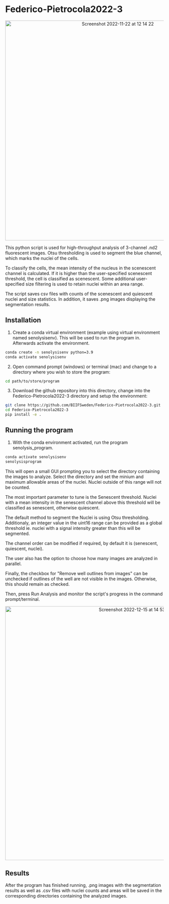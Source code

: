 # Federico-Pietrocola2022-3

<p align="center">
<img width="700" alt="Screenshot 2022-11-22 at 12 14 22" src="https://user-images.githubusercontent.com/43760657/203300414-90941d88-ce7f-4729-a97e-73b2bc896896.png">
</p>



This python script is used for high-throughput analysis of 3-channel .nd2 fluorescent images. Otsu thresholding is used to segment the blue channel, which marks the nuclei of the cells.

To classify the cells, the mean intensity of the nucleus in the scenescent channel is calculated. If it is higher than the user-specified scenescent threshold, the cell is classified as scenescent. Some additional user-specified size filtering is used to retain nuclei within an area range.

The script saves csv files with counts of the scenescent and quiescent nuclei and size statistics. In addition, it saves .png images displaying the segmentation results.

## Installation

1. Create a conda virtual environment (example using virtual environment named senolysisenv). This will be used to run the program in. Afterwards activate the environment.
```bash
conda create -n senolysisenv python=3.9
conda activate senolysisenv
```

2. Open command prompt (windows) or terminal (mac) and change to a directory where you wish to store the program:

```bash
cd path/to/store/program
```

3. Download the github repository into this directory, change into the Federico-Pietrocola2022-3 directory and setup the environment:
```bash
git clone https://github.com/BIIFSweden/Federico-Pietrocola2022-3.git
cd Federico-Pietrocola2022-3
pip install -e .
```

## Running the program

1. With the conda environment activated, run the program senolysis_program.
```bash
conda activate senolysisenv
senolysisprogram
```
This will open a small GUI prompting you to select the directory containing the images to analyze. Select the directory and set the minium and maximum allowable areas of the nuclei. Nuclei outside of this range will not be counted.

The most important parameter to tune is the Senescent threshold. Nuclei with a mean intensity in the senescent channel above this threshold will be classified as senescent, otherwise quiescent.

The default method to segment the Nuclei is using Otsu thresholding. Additionaly, an integer value in the uint16 range can be provided as a global threshold ie. nuclei with a signal intensity greater than this will be segmented.

The channel order can be modified if required, by default it is (senescent, quiescent, nuclei).

The user also has the option to choose how many images are analyzed in parallel.

Finally, the checkbox for "Remove well outlines from images" can be unchecked if outlines of the well are not visible in the images. Otherwise, this should remain as checked.

Then, press Run Analysis and monitor the script's progress in the command prompt/terminal.


<p align="center">
<img width="808" alt="Screenshot 2022-12-15 at 14 53 41" src="https://user-images.githubusercontent.com/43760657/207876332-bd9b96f7-fded-4179-accb-d72484b076c5.png">
</p>


## Results
After the program has finished running, .png images with the segmentation results as well as .csv files with nuclei counts and areas will be saved in the corresponding directories containing the analyzed images.
